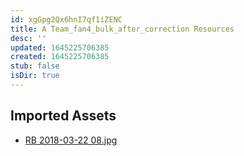 ```yaml
---
id: xgGpg2Qx6hnI7qf1iZENC
title: A Team_fan4_bulk_after_correction Resources
desc: ''
updated: 1645225706385
created: 1645225706385
stub: false
isDir: true
---
```

## Imported Assets
- [RB 2018-03-22 08.jpg](/assets/rb-2018-03-22-08.jpg)
